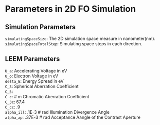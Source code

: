 # Parameters in 2D FO Simulation

## Simulation Parameters
`simulatingSpaceSize`: The 2D simulation space measure in nanometer(nm).  
`simulatingSpaceTotalStep`: Simulating space steps in each direction.  

## LEEM Parameters
`U_a`: Accelerating Voltage in eV  
`U_o`: Electron Voltage in eV  
`delta_E`: Energy Spread in eV  
`C_3`: Spherical Aberration Coefficient   
`C_5`:  
`C_c`: # m   Chromatic Aberration Coefficient  
`C_3c`: 67.4  
`C_cc`: .9  
`alpha_ill`: .1E-3  # rad Illumination Divergence Angle  
`alpha_ap`: .37E-3  # rad Acceptance Aangle of the Contrast Aperture  

